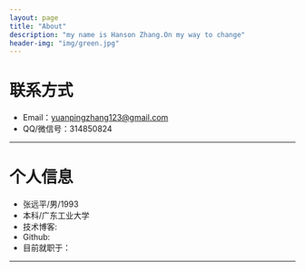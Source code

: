 ```yaml
---
layout: page
title: "About"
description: "my name is Hanson Zhang.On my way to change"
header-img: "img/green.jpg"
---
```





# 联系方式

*   Email：yuanpingzhang123@gmail.com
*   QQ/微信号：314850824

* * *

# 个人信息

*   张远平/男/1993
*   本科/广东工业大学 
*   技术博客:
*   Github: 
*   目前就职于：

* * *
